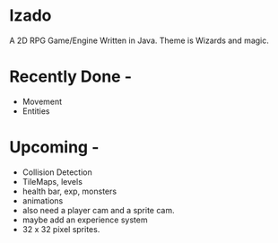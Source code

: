 # Izado
A 2D RPG Game/Engine Written in Java. Theme is Wizards and magic.


# Recently Done - 

* Movement
* Entities

# Upcoming -

* Collision Detection
* TileMaps, levels
* health bar, exp, monsters
* animations
* also need a player cam and a sprite cam. 
* maybe add an experience system
* 32 x 32 pixel sprites.
